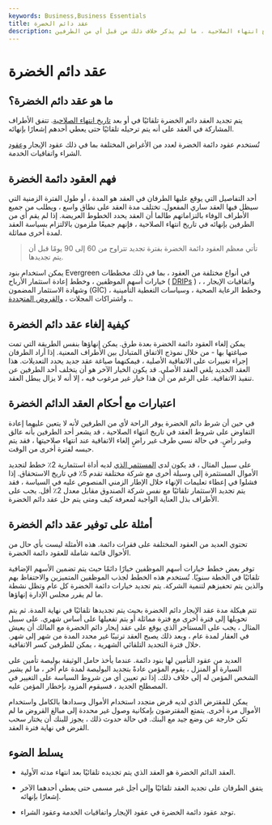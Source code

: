 ```yaml
---
keywords: Business,Business Essentials
title: عقد دائم الخضرة
description: ينص العقد الدائم الخضرة على تجديد العقد تلقائيًا بعد تاريخ انتهاء الصلاحية ، ما لم يذكر خلاف ذلك من قبل أي من الطرفين.
---
```


# عقد دائم الخضرة
## ما هو عقد دائم الخضرة؟

يتم تجديد العقد دائم الخضرة تلقائيًا في أو بعد [تاريخ انتهاء الصلاحية](/expiration-date). تتفق الأطراف المشاركة في العقد على أنه يتم ترحيله تلقائيًا حتى يعطي أحدهم إشعارًا بإنهائه.

تُستخدم عقود دائمة الخضرة لعدد من الأغراض المختلفة بما في ذلك عقود الإيجار [وعقود](/lease) الشراء واتفاقيات الخدمة.

## فهم العقود دائمة الخضرة

أحد التفاصيل التي يوقع عليها الطرفان في العقد هو المدة ، أو طول الفترة الزمنية التي سيظل فيها العقد ساري المفعول. تختلف مدة العقد على نطاق واسع ، ويطلب من جميع الأطراف الوفاء بالتزاماتهم طالما أن العقد يحدد الخطوط العريضة. إذا لم يقم أي من الطرفين بإنهائه في تاريخ انتهاء الصلاحية ، فإنهم جميعًا ملزمون بالالتزام بسياسة العقد لمدة أخرى مماثلة.

> تأتي معظم العقود دائمة الخضرة بفترة تجديد تتراوح من 60 إلى 90 يومًا قبل أن يتم تجديدها.

>

يمكن استخدام بنود Evergreen في أنواع مختلفة من العقود ، بما في ذلك مخططات خيارات أسهم الموظفين ، وخطط إعادة استثمار الأرباح ( [DRIPs](/dividendreinvestmentplan) ) ، واتفاقيات الإيجار ، وشهادة الاستثمار المضمون (GIC) ، وخطط الرعاية الصحية ، وسياسات التغطية التأمينية ، واشتراكات المجلات ، [والقروض المتجددة](/gic).

## كيفية إلغاء عقد دائم الخضرة

يمكن إلغاء العقود دائمة الخضرة بعدة طرق. يمكن إنهاؤها بنفس الطريقة التي تمت صياغتها بها - من خلال نموذج الاتفاق المتبادل بين الأطراف المعنية. إذا أراد الطرفان إجراء تغييرات على الاتفاقية الأصلية ، فيمكنهما صياغة عقد جديد يحدد التعديلات. هذا العقد الجديد يلغي العقد الأصلي. قد يكون الخيار الآخر هو أن يتخلف أحد الطرفين عن تنفيذ الاتفاقية. على الرغم من أن هذا خيار غير مرغوب فيه ، إلا أنه لا يزال يبطل العقد.

## اعتبارات مع أحكام العقد الدائم الخضرة

في حين أن شرط دائم الخضرة يوفر الراحة لأي من الطرفين لأنه لا يتعين عليهما إعادة التفاوض على شروط العقد في تاريخ انتهاء الصلاحية ، قد يشعر أحد الطرفين بأنه عالق وغير راضٍ. في حالة نسي طرف غير راضٍ إلغاء الاتفاقية عند انتهاء صلاحيتها ، فقد يتم حبسه لفترة أخرى من الوقت.

على سبيل المثال ، قد يكون لدى [المستثمر الذي](/investor) لديه أداة استثمارية 2٪ خطط لتجديد الأموال المستثمرة إلى وسيلة أخرى مع شركة مختلفة تقدم 5٪ في تاريخ الاستحقاق. إذا فشلوا في إعطاء تعليمات الإنهاء خلال الإطار الزمني المنصوص عليه في السياسة ، فقد يتم تجديد الاستثمار تلقائيًا مع نفس شركة الصندوق مقابل معدل 2٪ أقل. يجب على الأطراف بذل العناية الواجبة لمعرفة كيف ومتى يتم حل عقد دائم الخضرة.

## أمثلة على توفير عقد دائم الخضرة

تحتوي العديد من العقود المختلفة على فقرات دائمة. هذه الأمثلة ليست بأي حال من الأحوال قائمة شاملة للعقود دائمة الخضرة.

توفر بعض خطط خيارات أسهم الموظفين خيارًا دائمًا حيث يتم تضمين الأسهم الإضافية تلقائيًا في الخطة سنويًا. تُستخدم هذه الخطط لجذب الموظفين المتميزين والاحتفاظ بهم والذين يتم تحفيزهم لتنمية الشركة. يتم تجديد خيارات دائمة الخضرة كل عام وتظل نشطة ما لم يقرر مجلس الإدارة إنهاؤها.

تتم هيكلة مدة عقد الإيجار دائم الخضرة بحيث يتم تجديدها تلقائيًا في نهاية المدة. ثم يتم تحويلها إلى فترة أخرى مع فترة مماثلة أو يتم تفعيلها على أساس شهري. على سبيل المثال ، يجب على المستأجر الذي يوقع على عقد إيجار دائم الخضرة مع المالك أن يعيش في العقار لمدة عام ، وبعد ذلك يصبح العقد ترتيبًا غير محدد المدة من شهر إلى شهر. خلال فترة التجديد التلقائي الشهرية ، يمكن للطرفين كسر الاتفاقية.

العديد من عقود التأمين لها بنود دائمة. عندما يأخذ حامل الوثيقة بوليصة تأمين على السيارة أو المنزل ، يقوم المؤمن عادةً بتجديد البوليصة لمدة عام آخر ، ما لم يشير الشخص المؤمن له إلى خلاف ذلك. إذا تم تعيين أي من شروط السياسة على التغيير في المصطلح الجديد ، فسيقوم المزود بإخطار المؤمن عليه.

يمكن للمقترض الذي لديه قرض متجدد استخدام الأموال وسدادها بالكامل واستخدام الأموال مرة أخرى. يتمتع المقترضون بإمكانية وصول غير محددة إلى مبالغ القروض ما لم تكن خارجة عن وضع جيد مع البنك. في حالة حدوث ذلك ، يجوز للبنك أن يختار سحب القرض في نهاية فترة العقد.

## يسلط الضوء

- العقد الدائم الخضرة هو العقد الذي يتم تجديده تلقائيًا بعد انتهاء مدته الأولية.

- يتفق الطرفان على تجديد العقد تلقائيًا وإلى أجل غير مسمى حتى يعطي أحدهما الآخر إشعارًا بإنهائه.

- توجد عقود دائمة الخضرة في عقود الإيجار واتفاقيات الخدمة وعقود الشراء.

